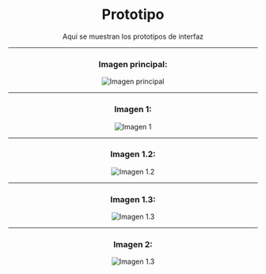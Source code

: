 <div align="center">

# Prototipo

Aquí se muestran los prototipos de interfaz

---
### Imagen principal:

![Imagen principal](https://github.com/miguelgomez75/24-25-IdSw1-SDR/blob/main/images/interfaz/2%C2%AA_version/ImagenPrincipal.jpg)

---
### Imagen 1:

![Imagen 1](https://github.com/miguelgomez75/24-25-IdSw1-SDR/blob/main/images/interfaz/2%C2%AA_version/1.jpg)

---
### Imagen 1.2:

![Imagen 1.2](https://github.com/miguelgomez75/24-25-IdSw1-SDR/blob/main/images/interfaz/2%C2%AA_version/1.2.jpg)

---
### Imagen 1.3:

![Imagen 1.3](https://github.com/miguelgomez75/24-25-IdSw1-SDR/blob/main/images/interfaz/2%C2%AA_version/1.3.jpg)

---
### Imagen 2:

![Imagen 1.3](https://github.com/miguelgomez75/24-25-IdSw1-SDR/blob/main/images/interfaz/2%C2%AA_version/2.jpg)

</div>